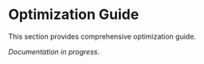 # Optimization Guide

This section provides comprehensive optimization guide.

*Documentation in progress.*
